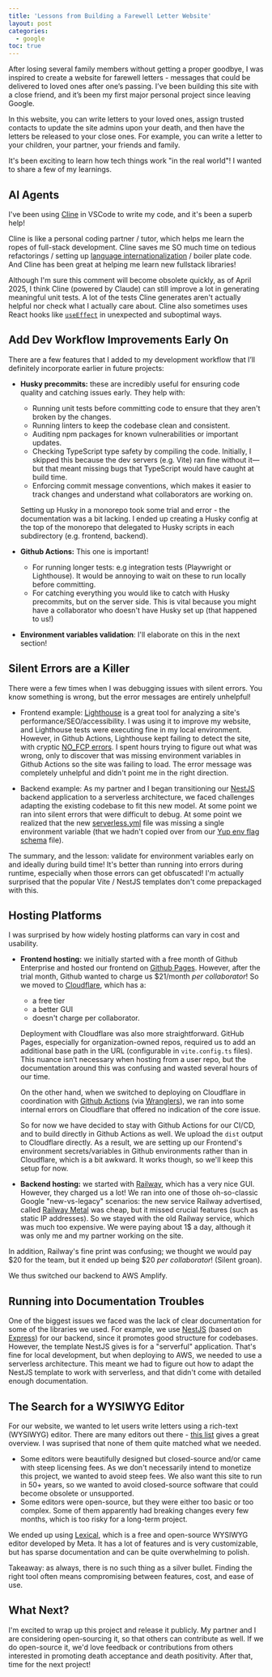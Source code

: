 ```yaml
---
title: 'Lessons from Building a Farewell Letter Website'
layout: post
categories:
  - google
toc: true
---
```


After losing several family members without getting a proper goodbye, I was inspired to create a website for farewell letters - messages that could be delivered to loved ones after one’s passing. I’ve been building this site with a close friend, and it’s been my first major personal project since leaving Google.

In this website, you can write letters to your loved ones, assign trusted contacts to update the site admins upon your death, and then have the letters be released to your close ones. For example, you can write a letter to your children, your partner, your friends and family.

It's been exciting to learn how tech things work "in the real world"! I wanted to share a few of my learnings.

## AI Agents

I've been using [Cline](https://cline.bot/) in VSCode to write my code, and it's been a superb help!

Cline is like a personal coding partner / tutor, which helps me learn the ropes of full-stack development. Cline saves me SO much time on tedious refactorings / setting up [language internationalization](https://react.i18next.com/) / boiler plate code. And Cline has been great at helping me learn new fullstack libraries!

Although I'm sure this comment will become obsolete quickly, as of April 2025, I think Cline (powered by Claude) can still improve a lot in generating meaningful unit tests. A lot of the tests Cline generates aren't actually helpful nor check what I actually care about. Cline also sometimes uses React hooks like [`useEffect`](https://react.dev/reference/react/useEffect) in unexpected and suboptimal ways.

## Add Dev Workflow Improvements Early On

There are a few features that I added to my development workflow that I’ll definitely incorporate earlier in future projects:

- **Husky precommits:** these are incredibly useful for ensuring code quality and catching issues early. They help with:

  - Running unit tests before committing code to ensure that they aren't broken by the changes.
  - Running linters to keep the codebase clean and consistent.
  - Auditing npm packages for known vulnerabilities or important updates.
  - Checking TypeScript type safety by compiling the code. Initially, I skipped this because the dev servers (e.g. Vite) ran fine without it—but that meant missing bugs that TypeScript would have caught at build time.
  - Enforcing commit message conventions, which makes it easier to track changes and understand what collaborators are working on.

  Setting up Husky in a monorepo took some trial and error - the documentation was a bit lacking. I ended up creating a Husky config at the top of the monorepo that delegated to Husky scripts in each subdirectory (e.g. frontend, backend).

- **Github Actions:** This one is important!

  - For running longer tests: e.g integration tests (Playwright or Lighthouse). It would be annoying to wait on these to run locally before committing.
  - For catching everything you would like to catch with Husky precommits, but on the server side. This is vital because you might have a collaborator who doesn't have Husky set up (that happened to us!)

- **Environment variables validation**: I'll elaborate on this in the next section!

## Silent Errors are a Killer

There were a few times when I was debugging issues with silent errors. You know something is wrong, but the error messages are entirely unhelpful!

- Frontend example: [Lighthouse](https://developer.chrome.com/docs/lighthouse/overview) is a great tool for analyzing a site's performance/SEO/accessibility. I was using it to improve my website, and Lighthouse tests were executing fine in my local environment. However, in Github Actions, Lighthouse kept failing to detect the site, with cryptic [NO_FCP errors](https://github.com/GoogleChrome/lighthouse-ci/issues/766). I spent hours trying to figure out what was wrong, only to discover that was missing environment variables in Github Actions so the site was failing to load. The error message was completely unhelpful and didn't point me in the right direction.

- Backend example: As my partner and I began transitioning our [NestJS](https://nestjs.com/) backend application to a serverless architecture, we faced challenges adapting the existing codebase to fit this new model. At some point we ran into silent errors that were difficult to debug. At some point we realized that the new [serverless.yml](https://www.serverless.com/framework/docs/providers/aws/guide/serverless.yml) file was missing a single environment variable (that we hadn't copied over from our [Yup env flag schema](https://github.com/jquense/yup) file).

The summary, and the lesson: validate for environment variables early on and ideally during build time! It's better than running into errors during runtime, especially when those errors can get obfuscated! I'm actually surprised that the popular Vite / NestJS templates don't come prepackaged with this.

## Hosting Platforms

I was surprised by how widely hosting platforms can vary in cost and usability.

- **Frontend hosting:** we initially started with a free month of Github Enterprise and hosted our frontend on [Github Pages](https://pages.github.com/). However, after the trial month, Github wanted to charge us $21/month _per collaborator_! So we moved to [Cloudflare](https://www.cloudflare.com/), which has a:

  - a free tier
  - a better GUI
  - doesn't charge per collaborator.

  Deployment with Cloudflare was also more straightforward. GitHub Pages, especially for organization-owned repos, required us to add an additional base path in the URL (configurable in `vite.config.ts` files). This nuance isn’t necessary when hosting from a user repo, but the documentation around this was confusing and wasted several hours of our time.

  On the other hand, when we switched to deploying on Cloudflare in coordination with [Github Actions](https://docs.github.com/en/actions/about-github-actions/understanding-github-actions) (via [Wranglers](https://developers.cloudflare.com/workers/ci-cd/external-cicd/github-actions/)), we ran into some internal errors on Cloudflare that offered no indication of the core issue.

  So for now we have decided to stay with Github Actions for our CI/CD, and to build directly in Github Actions as well. We upload the `dist` output to Cloudflare directly. As a result, we are setting up our Frontend's environment secrets/variables in Github environments rather than in Cloudflare, which is a bit awkward. It works though, so we'll keep this setup for now.

- **Backend hosting:** we started with [Railway](https://railway.com/), which has a very nice GUI. However, they charged us a lot! We ran into one of those oh-so-classic Google "new-vs-legacy" scenarios: the new service Railway advertised, called [Railway Metal](https://docs.railway.com/railway-metal) was cheap, but it missed crucial features (such as static IP addresses). So we stayed with the old Railway service, which was much too expensive. We were paying about 1$ a day, although it was only me and my partner working on the site.

In addition, Railway's fine print was confusing; we thought we would pay $20 for the team, but it ended up being $20 _per collaborator_! (Silent groan).

We thus switched our backend to AWS Amplify.

## Running into Documentation Troubles

One of the biggest issues we faced was the lack of clear documentation for some of the libraries we used. For example, we use [NestJS](https://nestjs.com/) (based on [Express](https://expressjs.com/)) for our backend, since it promotes good structure for codebases. However, the template NestJS gives is for a "serverful" application. That's fine for local development, but when deploying to AWS, we needed to use a serverless architecture. This meant we had to figure out how to adapt the NestJS template to work with serverless, and that didn't come with detailed enough documentation.

## The Search for a WYSIWYG Editor

For our website, we wanted to let users write letters using a rich-text (WYSIWYG) editor. There are many editors out there - [this list](https://github.com/JefMari/awesome-wysiwyg-editors) gives a great overview. I was suprised that none of them quite matched what we needed.

- Some editors were beautifully designed but closed-source and/or came with steep licensing fees. As we don't necessarily intend to monetize this project, we wanted to avoid steep fees. We also want this site to run in 50+ years, so we wanted to avoid closed-source software that could become obsolete or unsupported.
- Some editors were open-source, but they were either too basic or too complex. Some of them apparently had breaking changes every few months, which is too risky for a long-term project.

We ended up using [Lexical](https://lexical.dev/), which is a free and open-source WYSIWYG editor developed by Meta. It has a lot of features and is very customizable, but has sparse documentation and can be quite overwhelming to polish.

Takeaway: as always, there is no such thing as a silver bullet. Finding the right tool often means compromising between features, cost, and ease of use.

## What Next?

I'm excited to wrap up this project and release it publicly. My partner and I are considering open-sourcing it, so that others can contribute as well. If we do open-source it, we'd love feedback or contributions from others interested in promoting death acceptance and death positivity. After that, time for the next project!
